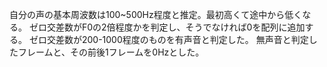 自分の声の基本周波数は100~500Hz程度と推定。最初高くて途中から低くなる。
ゼロ交差数がF0の2倍程度かを判定し、そうでなければ0を配列に追加する。
ゼロ交差数が200-1000程度のものを有声音と判定した。
無声音と判定したフレームと、その前後1フレームを0Hzとした。